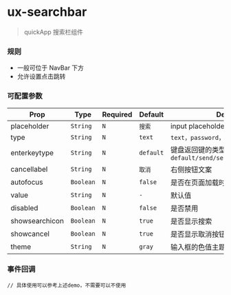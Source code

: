 # ux-searchbar 

> quickApp 搜索栏组件

### 规则
- 一般可位于 NavBar 下方
- 允许设置点击跳转

### 可配置参数

| Prop | Type | Required | Default | Description |
|-------------|------------|--------|-----|-----|
| placeholder | `String` |`N`| `搜索` | input placeholder|
| type | `String` |`N`| `text` | `text，password，email，number`|
| enterkeytype  | `String` |`N`| `default` |键盘返回键的类型 `default/send/search/send/next/go/done`|
| cancellabel | `String` |`N`| `取消 ` |右侧按钮文案|
| autofocus | `Boolean` |`N`| `false` | 是否在页面加载时控件自动获得输入焦点 |
| value | `String` |`N`| `-` | 默认值 |
| disabled | `Boolean` |`N`| `false` | 是否禁用 |
| showsearchicon | `Boolean` |`N`| `true` | 是否显示搜索 |
| showcancel | `Boolean` |`N`| `true` | 是否显示取消按钮 |
| theme | `String` |`N`| `gray` |  输入框的色值主题 `gray`/`yellow` |

### 事件回调

```
// 具体使用可以参考上述demo，不需要可以不使用
```